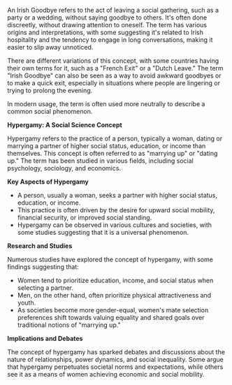 An Irish Goodbye refers to the act of leaving a social gathering, such as a party or a wedding, without saying goodbye to others. It's often done discreetly, without drawing attention to oneself. The term has various origins and interpretations, with some suggesting it's related to Irish hospitality and the tendency to engage in long conversations, making it easier to slip away unnoticed.

There are different variations of this concept, with some countries having their own terms for it, such as a "French Exit" or a "Dutch Leave." The term "Irish Goodbye" can also be seen as a way to avoid awkward goodbyes or to make a quick exit, especially in situations where people are lingering or trying to prolong the evening.

In modern usage, the term is often used more neutrally to describe a common social phenomenon.

**Hypergamy: A Social Science Concept**

Hypergamy refers to the practice of a person, typically a woman, dating or marrying a partner of higher social status, education, or income than themselves. This concept is often referred to as "marrying up" or "dating up." The term has been studied in various fields, including social psychology, sociology, and economics.

**Key Aspects of Hypergamy**

*   A person, usually a woman, seeks a partner with higher social status, education, or income.
*   This practice is often driven by the desire for upward social mobility, financial security, or improved social standing.
*   Hypergamy can be observed in various cultures and societies, with some studies suggesting that it is a universal phenomenon.

**Research and Studies**

Numerous studies have explored the concept of hypergamy, with some findings suggesting that:

*   Women tend to prioritize education, income, and social status when selecting a partner.
*   Men, on the other hand, often prioritize physical attractiveness and youth.
*   As societies become more gender-equal, women's mate selection preferences shift towards valuing equality and shared goals over traditional notions of "marrying up."

**Implications and Debates**

The concept of hypergamy has sparked debates and discussions about the nature of relationships, power dynamics, and social inequality. Some argue that hypergamy perpetuates societal norms and expectations, while others see it as a means of women achieving economic and social mobility.


